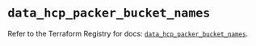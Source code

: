 # `data_hcp_packer_bucket_names`

Refer to the Terraform Registry for docs: [`data_hcp_packer_bucket_names`](https://registry.terraform.io/providers/hashicorp/hcp/0.81.0/docs/data-sources/packer_bucket_names).
